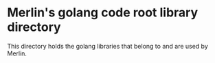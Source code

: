# Merlin's golang code root library directory
This directory holds the golang libraries that belong to and are used
 by Merlin.